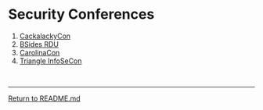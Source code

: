 
# Security Conferences

 1. [CackalackyCon](https://cackalackycon.org/)
 1. [BSides RDU](https://bsidesrdu.org/)
 1. [CarolinaCon](https://carolinacon.org/)
 1. [Triangle InfoSeCon](https://www.triangleinfosecon.com/)
   
   
<br>
<hr>

[Return to README.md](README.md)